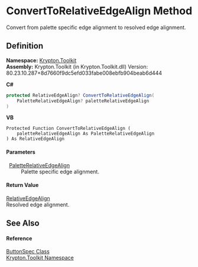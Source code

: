 # ConvertToRelativeEdgeAlign Method


Convert from palette specific edge alignment to resolved edge alignment.



## Definition
**Namespace:** <a href="79d2eac2-21f4-54ff-7552-b20c33c30600.md">Krypton.Toolkit</a>  
**Assembly:** Krypton.Toolkit (in Krypton.Toolkit.dll) Version: 80.23.10.287+8d7660f9dc5efd033fabe008ebfb904beab6d444

**C#**
``` C#
protected RelativeEdgeAlign? ConvertToRelativeEdgeAlign(
	PaletteRelativeEdgeAlign? paletteRelativeEdgeAlign
)
```
**VB**
``` VB
Protected Function ConvertToRelativeEdgeAlign ( 
	paletteRelativeEdgeAlign As PaletteRelativeEdgeAlign
) As RelativeEdgeAlign
```



#### Parameters
<dl><dt>  <a href="ec11009b-0fa1-e87e-4b94-dd515e6a6cba.md">PaletteRelativeEdgeAlign</a></dt><dd>Palette specific edge alignment.</dd></dl>

#### Return Value
<a href="b04298cb-9d4b-9356-a3ae-9c5f1c6ac31f.md">RelativeEdgeAlign</a>  
Resolved edge alignment.

## See Also


#### Reference
<a href="5c226624-9ac8-d7c9-8a8d-31d5ff115dbd.md">ButtonSpec Class</a>  
<a href="79d2eac2-21f4-54ff-7552-b20c33c30600.md">Krypton.Toolkit Namespace</a>  
